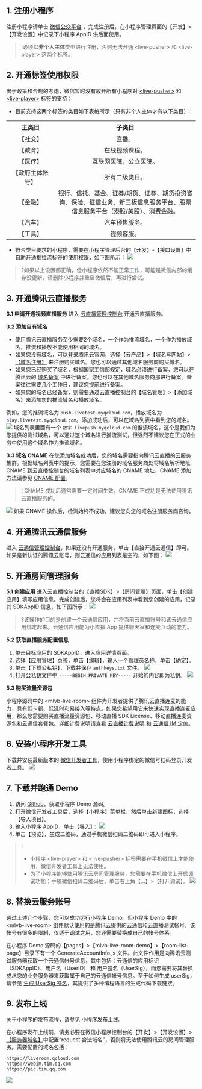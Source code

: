 
## 1. 注册小程序

注册小程序请单击 [微信公众平台](https://mp.weixin.qq.com) ，完成注册后，在小程序管理页面的【开发】>【开发设置】中记录下小程序 AppID 供后面使用。

>!必须以**非个人主体**类型进行注册，否则无法开通 &lt;live-pusher&gt; 和 &lt;live-player&gt; 这两个标签。

## 2. 开通标签使用权限
出于政策和合规的考虑，微信暂时没有放开所有小程序对 [&lt;live-pusher&gt;](https://developers.weixin.qq.com/miniprogram/dev/component/live-pusher.html) 和 [&lt;live-player&gt;](https://developers.weixin.qq.com/miniprogram/dev/component/live-player.html) 标签的支持：
- 目前支持这两个标签的类目如下表格所示（只有非个人主体才有以下类目）：

<table>
<tr align="center">
<th width="200px">主类目</th>
<th width="700px">子类目</th>
</tr>
<tr align="center">
<td>【社交】</td>
<td>直播。</td>
</tr>
<tr align="center">
<td>【教育】</td>
<td>在线视频课程。</td>
</tr>
<tr align="center">
<td>【医疗】</td>
<td>互联网医院，公立医院。</td>
</tr>
<tr align="center">
<td>【政府主体帐号】</td>
<td>所有二级类目。</td>
</tr>
<tr align="center">
<td>【金融】</td>
<td>银行、信托、基金、证券/期货、证券、期货投资咨询、保险、征信业务、新三板信息服务平台、股票信息服务平台（港股/美股）、消费金融。</td>
<tr align="center">
<td>【汽车】</td>
<td>汽车预售服务。</td>
</tr>
<tr align="center">
<td>【工具】</td>
<td>视频客服。</td>
</tr>
</tr>
</table>

- 符合类目要求的小程序，需要在小程序管理后台的【开发】-【接口设置】中自助开通推拉流标签的使用权限，如下图所示：
![](https://main.qcloudimg.com/raw/cabb6b98121754b7956bd02029714616.jpg)

>?如果以上设置都正确，但小程序依然不能正常工作，可能是微信内部的缓存没更新，请删除小程序并重启微信后，再进行尝试。

## 3. 开通腾讯云直播服务

**3.1 申请开通视频直播服务**
进入 [云直播管理控制台](https://console.cloud.tencent.com/live) 开通云直播服务。

**3.2 添加自有域名**
- 使用腾讯云直播服务至少需要2个域名，一个作为推流域名，一个作为播放域名，推流和播放不能使用相同的域名。
- 如果您没有域名，可以登录腾讯云官网，选择【云产品】>【域名与网站】>[【域名注册】](https://buy.cloud.tencent.com/domain?from=console) 来注册购买域名。您也可以通过其他域名服务商购买域名。
- 如果您已经购买了域名，根据国家工信部规定，域名必须进行备案，您可以在腾讯云的 [域名备案](https://cloud.tencent.com/product/ba) 中进行备案。您也可以在其他域名服务商那进行备案。备案往往需要几个工作日，建议您提前进行备案。
- 如果您的域名已经备案，则需要通过云直播控制台的【域名管理】>【添加域名】来添加您的推流域名和播放域名。

例如，您的推流域名为 `push.livetest.myqcloud.com`，播放域名为 `play.livetest.myqcloud.com`。添加成功后，可以在域名列表中看到您的域名。
![](https://main.qcloudimg.com/raw/4814da0d2d15473757736c2937656f3f.jpg)
域名列表里面有一个 `数字.livepush.myqcloud.com` 的推流域名，这个是我们为您提供的测试域名，可以通过这个域名进行推流测试，但强烈不建议您在正式的业务中使用这个域名作为推流域名。

**3.3 域名 CNAME**
在您添加域名成功后，您的域名需要指向腾讯云直播的云服务集群。根据域名列表中的提示，您需要在您注册的域名服务商处将域名解析地址 CNAME 到云直播控制台的域名列表中对应域名的 CNAME 地址，CNAME 添加方法请参见 [CNAME 配置](https://cloud.tencent.com/document/product/267/30560)。
>! CNAME 成功后通常需要一定时间生效，CNAME 不成功是无法使用腾讯云直播服务的。

![](https://main.qcloudimg.com/raw/27f83cf6e6685197c95fe458023dbf22.png)
如果 CNAME 操作后，检测始终不成功，建议您向您的域名注册服务商咨询。

## 4. 开通腾讯云通信服务

进入 [云通信管理控制台](https://console.cloud.tencent.com/avc)，如果还没有开通服务，单击【直接开通云通信】即可。如果是新认证的腾讯云账号，则云通信的应用列表是空的，如下图：
![](https://main.qcloudimg.com/raw/1d88fb0df520fc4c4784c40b25d2fb46/im_empty.png)

## 5. 开通房间管理服务

**5.1 创建应用**
进入云直播控制台的【直播SDK】>[【房间管理】](https://console.cloud.tencent.com/live/license/appmanage)页面，单击【创建应用】填写应用信息。完成创建后，您将会在应用列表中看到您创建的应用，记录其 SDKAppID 信息，如下图所示：
![](https://main.qcloudimg.com/raw/0f88e296acf31ce322667bf0b191ab58.jpg)
>?该操作的目的是创建一个云通信应用，并将当前云直播账号和该云通信应用绑定起来。云通信应用能为小直播 App 提供聊天室和连麦互动的能力。

**5.2 获取直播服务配置信息**
1. 单击目标应用的 SDKAppID，进入应用详情页面。
2. 选择【应用管理】页签，单击【编辑】，输入一个管理员名称，单击【确定】。
3. 单击【下载公私钥】，下载并保存 `authkeys.txt` 文件。
![](https://main.qcloudimg.com/raw/fa021e482fa0e89cc0030913057fb714.png)
4. 打开公私钥文件中 `-----BEGIN PRIVATE KEY-----` 开始的内容即为私钥。
![](https://main.qcloudimg.com/raw/398091b0beb19a9e13c0b6d9af518c08.png)

**5.3 购买流量资源包**

小程序源码中的 &lt;mlvb-live-room&gt; 组件为开发者提供了腾讯云直播连麦的能力，具有低卡顿、低延时和易接入等特点。如果您希望用它来快速实现直播连麦应用，那么您需要购买直播流量资源包、移动直播 SDK License、移动直播连麦资源包和云通信套餐包。详细计费说明请查看 [云直播计费说明](https://cloud.tencent.com/document/product/267/34174) 和 [云通信 IM 定价](https://cloud.tencent.com/product/im/pricing)。

## 6. 安装小程序开发工具

下载并安装最新版本的 [微信开发者工具](https://mp.weixin.qq.com/debug/wxadoc/dev/devtools/download.html)，使用小程序绑定的微信号扫码登录开发者工具。
![](https://main.qcloudimg.com/raw/cf4658849c07683cc92b8e2191d69e07.jpg)

## 7. 下载并跑通 Demo

1. 访问 [Github](https://github.com/tencentyun/MLVBSDK/tree/master/WXMini)，获取小程序 Demo 源码。
2. 打开微信开发者工具后，选择【小程序】菜单栏，然后单击新建图标，选择【导入项目】。
3. 输入小程序 AppID，单击【导入】：
![](https://main.qcloudimg.com/raw/dedb3c66e8de325e46959a100e4d34da.jpg)
4. 单击【预览】，生成二维码，通过手机微信扫码二维码即可进入小程序。

>! 
>- 小程序 &lt;live-player&gt; 和 &lt;live-pusher&gt; 标签需要在手机微信上才能使用，微信开发者工具上无法使用。
>- 为了小程序能够使用腾讯云房间管理服务，您需要在手机微信上开启调试功能：手机微信扫码二维码后，单击右上角【...】>【打开调试】。
![](https://main.qcloudimg.com/raw/3241357d57baa4c3eec40bb5a791cd83.jpg)

## 8. 替换云服务账号

通过上述几个步骤，您可以成功运行小程序 Demo。但小程序 Demo 中的 &lt;mlvb-live-room&gt; 组件默认使用的是腾讯云提供的云通信和云直播测试帐号，该帐号有很多的限制，仅适于调试之用，您还需要替换成自己的帐号体系。

在小程序 Demo 源码的【pages】>【mlvb-live-room-demo】>【room-list-page】目录下有一个 GenerateAccountInfo.js 文件。此文件作用是向腾讯云测试服务器获取一个云通信帐号信息，其中包括：云通信的应用标识（SDKAppID）、用户名（UserID） 和 用户签名（UserSig），而您需要将其替换成从您的业务服务器来获取属于自己的云通信帐号信息。至于如何生成 userSig，请参见 [生成 UserSig 签名](https://cloud.tencent.com/document/product/454/14548)，其提供了多种编程语言的生成代码下载链接。

## 9. 发布上线
关于小程序的发布流程，请参见 [小程序发布上线](https://developers.weixin.qq.com/miniprogram/dev/quickstart/basic/release.html#%E5%8F%91%E5%B8%83%E4%B8%8A%E7%BA%BF)。

在小程序发布上线前，请务必要在微信小程序控制台的【开发】>【开发设置】>[【服务器域名】](https://mp.weixin.qq.com/wxopen/devprofile?action=get_profile&token=1269878219&lang=zh_CN)中配置“request 合法域名”，否则将无法使用腾讯云的房间管理服务。需要配置的域名包括：

```
https://liveroom.qcloud.com
https://webim.tim.qq.com
https://pic.tim.qq.com
```
![](https://main.qcloudimg.com/raw/047c0ba82b78dd03334272fac85d1970.jpg)

